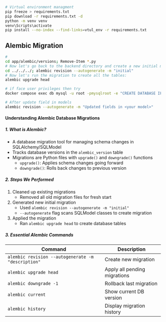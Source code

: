 ```bash
# Virtual environment managment
pip freeze > requirements.txt
pip download -r requirements.txt -d
python -m venv venv
venv\Scripts\activate
pip install --no-index --find-links=vtul_env -r requirements.txt
```


## Alembic Migration
```bash
# 
cd app/alembic/versions; Remove-Item *.py
# Now let's go back to the backend directory and create a new initial migration:
cd ../../../; alembic revision --autogenerate -m "initial"
# Now let's run the migration to create all the tables:
alembic upgrade head

# if face user privileges then try
docker compose exec db mysql -u root -pmysqlroot -e "CREATE DATABASE IF NOT EXISTS cfms; GRANT ALL PRIVILEGES ON cfms.* TO 'newuser'@'%'; FLUSH PRIVILEGES;"
```

```bash
# After update field in models
alembic revision --autogenerate -m "Updated fields in <your model>"
```

#### Understanding Alembic Database Migrations

##### 1. What is Alembic?
- A database migration tool for managing schema changes in SQLAlchemy/SQLModel
- Tracks database versions in the `alembic_version` table
- Migrations are Python files with `upgrade()` and `downgrade()` functions
  - `upgrade()`: Applies schema changes going forward
  - `downgrade()`: Rolls back changes to previous version

##### 2. Steps We Performed
1. Cleaned up existing migrations
   - Removed all old migration files for fresh start
2. Generated new initial migration
   - Used `alembic revision --autogenerate -m "initial"`
   - `--autogenerate` flag scans SQLModel classes to create migration
3. Applied the migration
   - Ran `alembic upgrade head` to create database tables

##### 3. Essential Alembic Commands
| Command | Description |
|---------|-------------|
| `alembic revision --autogenerate -m "description"` | Create new migration |
| `alembic upgrade head` | Apply all pending migrations |
| `alembic downgrade -1` | Rollback last migration |
| `alembic current` | Show current DB version |
| `alembic history` | Display migration history |